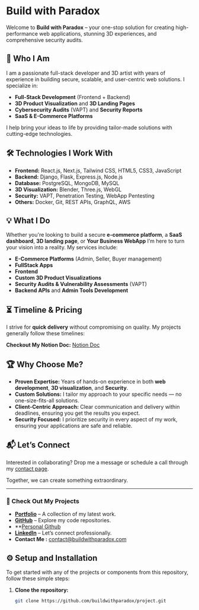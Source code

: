 # Build with Paradox

Welcome to **Build with Paradox** – your one-stop solution for creating high-performance web applications, stunning 3D experiences, and comprehensive security audits.

## 🚀 Who I Am

I am a passionate full-stack developer and 3D artist with years of experience in building secure, scalable, and user-centric web solutions. I specialize in:

- **Full-Stack Development** (Frontend + Backend)
- **3D Product Visualization** and **3D Landing Pages**
- **Cybersecurity Audits** (VAPT) and **Security Reports**
- **SaaS & E-Commerce Platforms**

I help bring your ideas to life by providing tailor-made solutions with cutting-edge technologies.

## 🛠️ Technologies I Work With

- **Frontend:** React.js, Next.js, Tailwind CSS, HTML5, CSS3, JavaScript
- **Backend:** Django, Flask, Express.js, Node.js
- **Database:** PostgreSQL, MongoDB, MySQL
- **3D Visualization:** Blender, Three.js, WebGL
- **Security:** VAPT, Penetration Testing, WebApp Pentesting
- **Others:** Docker, Git, REST APIs, GraphQL, AWS

## 💡 What I Do

Whether you're looking to build a secure **e-commerce platform**, a **SaaS dashboard**, **3D landing page**, or **Your Business WebApp** I’m here to turn your vision into a reality. My services include:

- **E-Commerce Platforms** (Admin, Seller, Buyer management)
- **FullStack Apps**
- **Frontend**
- **Custom 3D Product Visualizations**
- **Security Audits & Vulnerability Assessments** (VAPT)
- **Backend APIs** and **Admin Tools Development**

## ⏳ Timeline & Pricing

I strive for **quick delivery** without compromising on quality. My projects generally follow these timelines:

**Checkout My Notion Doc:** [Notion Doc](https://www.notion.so/Build-with-Paradox-1e54649f0294801bb02fd6e78a98f117)

## 🏆 Why Choose Me?

- **Proven Expertise:** Years of hands-on experience in both **web development**, **3D visualization**, and **Security**.
- **Custom Solutions:** I tailor my approach to your specific needs — no one-size-fits-all solutions.
- **Client-Centric Approach:** Clear communication and delivery within deadlines, ensuring you get the results you expect.
- **Security Focused:** I prioritize security in every aspect of my work, ensuring your applications are safe and reliable.

## 📬 Let’s Connect

Interested in collaborating? Drop me a message or schedule a call through my [contact page](mailto:hi@buildwithparadox.com).

Together, we can create something extraordinary.

---

### 🔗 Check Out My Projects

- **[Portfolio](https://www.buildwithparadox.com)** – A collection of my latest work.
- **[GitHub](https://github.com/build-with-paradox)** – Explore my code repositories.
- **[Personal Github](https://github.com/Prashant-Bhatt-2000/)
- **[LinkedIn](https://www.linkedin.com/in/buildwithparadox)** – Let’s connect professionally.
- **Contact Me :** [contact@buildwithparadox.com](contact@buildwithparadox.com)

## ⚙️ Setup and Installation

To get started with any of the projects or components from this repository, follow these simple steps:

1. **Clone the repository:**
   ```bash
   git clone https://github.com/buildwithparadox/project.git
